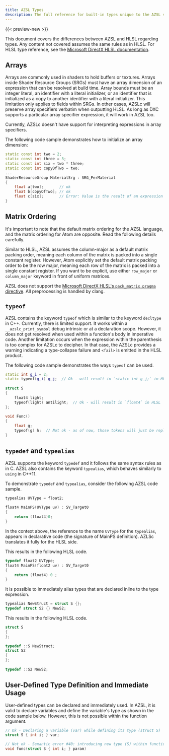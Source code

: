 ```yaml
---
title: AZSL Types
description: The full reference for built-in types unique to the AZSL shader language.
---
```


{{< preview-new >}}

This document covers the differences between AZSL and HLSL regarding types. Any content not covered assumes the same rules as in HLSL. For HLSL type reference, see the [Microsoft DirectX HLSL documentation](https://docs.microsoft.com/en-us/windows/win32/direct3dhlsl/dx-graphics-hlsl-data-types). 

## Arrays
Arrays are commonly used in shaders to hold buffers or textures. Arrays inside Shader Resource Groups (SRGs) must have an array dimension of an expression that can be resolved at build time. Array bounds must be an integer literal, an identifier with a literal initializer, or an identifier that is initialized as a copy to another identifier with a literal initializer. This limitation only applies to fields within SRGs. In other cases, AZSLc will preserve array specifiers verbatim when outputting HLSL. As long as DXC supports a particular array specifier expression, it will work in AZSL too. 

Currently, AZSLc doesn't have support for interpreting expressions in array specifiers.

The following code sample demonstrates how to initialize an array dimension:
```cpp
static const int two = 2;
static const int three = 3;
static const int six = two * three;
static const int copyOfTwo = two;
...
ShaderResourceGroup MaterialSrg : SRG_PerMaterial
{
    float a[two];       // ok
    float b[copyOfTwo]; // ok
    float c[six];       // Error: Value is the result of an expression
}
```

## Matrix Ordering
It's important to note that the default matrix ordering for the AZSL language, and the matrix ordering for Atom are opposite. Read the following details carefully.

Similar to HLSL, AZSL assumes the column-major as a default matrix packing order, meaning each column of the matrix is packed into a single constant register. However, Atom explicitly set the default matrix packing order to be the row major, meaning each row of the matrix is packed into a single constant register. If you want to be explicit, use either `row_major` or `column_major` keyword in front of uniform matrices. 

AZSL does not support the [Microsoft DirectX HLSL's `pack_matrix pragma` directive](https://docs.microsoft.com/en-us/windows/win32/direct3dhlsl/dx-graphics-hlsl-appendix-pre-pragma-pack-matrix). All preprocessing is handled by clang. 

## `typeof`
AZSL contains the keyword `typeof` which is similar to the keyword `decltype` in C++. Currently, there is limited support. 
It works within a `__azslc_print_symbol` debug intrinsic or at a declaration scope. However, it does not get resolved when used within a function's body in imperative code. Another limitation occurs when the expression within the parenthesis is too complex for AZSLc to decipher. In that case, the AZSLc provides a warning indicating a type-collapse failure and `<fail>` is emitted in the HLSL product. 

The following code sample demonstrates the ways `typeof` can be used. 
```cpp
static int g_i = 2;
static typeof(g_i) g_j;  // Ok - will result in `static int g_j;` in HLSL
 
struct S
{
    float4 light;
    typeof(light) antilight;  // Ok - will result in `float4` in HLSL
};
 
void Func()
{
    float g;
    typeof(g) h;  // Not ok - as of now, those tokens will just be replayed as is
}
```

## `typedef` and `typealias`
AZSL supports the keyword `typedef` and it follows the same syntax rules as in C. AZSL also contains the keyword `typealias`, which behaves similarly to `using` in C++11. 

To demonstrate `typedef` and `typealias`, consider the following AZSL code sample.
```cpp
typealias UVType = float2;
 
float4 MainPS(UVType uv) : SV_Target0
{
    return (float4)0;
}
```

In the context above, the reference to the name `UVType` for the `typealias`, appears in declarative code (the signature of MainPS definition). AZLSc translates it fully for the HLSL side. 

This results in the following HLSL code.

```cpp
typedef float2 UVType;
float4 MainPS(float2 uv) : SV_Target0
{
    return (float4) 0 ;
}
```

It is possible to immediately alias types that are declared inline to the type expression. 
```cpp
typealias NewStruct = struct S {};
typedef struct S2 {} NewS2;
```

This results in the following HLSL code. 

```cpp
struct S
{
};
 
typedef ::S NewStruct;
struct S2
{
};
 
typedef ::S2 NewS2;
```

## User-Defined Type Definition and Immediate Usage

User-defined types can be declared and immediately used. In AZSL, it is valid to declare variables and define the variable's type as shown in the code sample below. However, this is not possible within the function argument. 
```cpp
// Ok - Declaring a variable (var) while defining its type (struct S)
struct S { int i; } var;   

// Not ok - Semantic error #40: introducing new type (S) within function arguments
void func(struct S { int i; } param)   
```